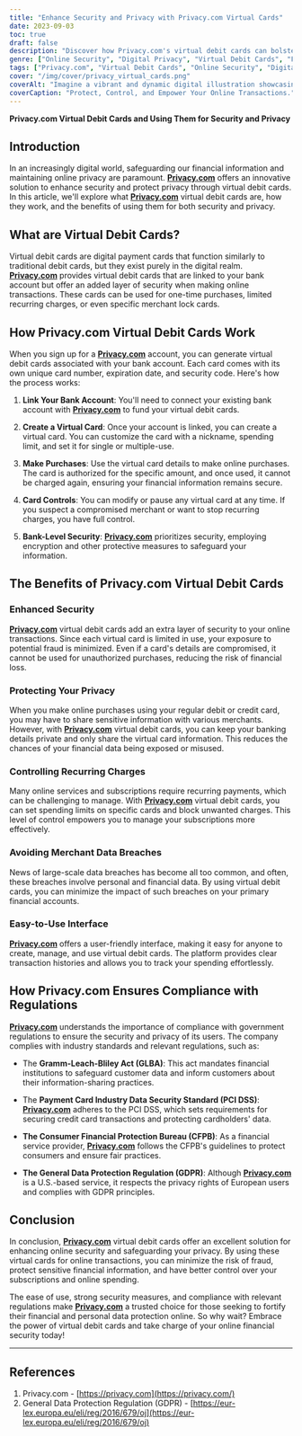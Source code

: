 ```yaml
---
title: "Enhance Security and Privacy with Privacy.com Virtual Cards"
date: 2023-09-03
toc: true
draft: false
description: "Discover how Privacy.com's virtual debit cards can bolster your online security and protect your privacy, all while offering easy control over transactions and subscriptions."
genre: ["Online Security", "Digital Privacy", "Virtual Debit Cards", "Financial Protection", "Online Transactions", "Fraud Prevention", "Data Privacy", "Financial Privacy", "Cybersecurity", "Personal Finance"]
tags: ["Privacy.com", "Virtual Debit Cards", "Online Security", "Digital Privacy", "Financial Protection", "Data Encryption", "Fraud Prevention", "Secure Transactions", "Bank-Level Security", "Privacy Controls", "Recurring Charges", "Merchant Lock Cards", "Financial Data Protection", "Payment Security", "Privacy Regulations", "Compliance", "PCI DSS", "GDPR", "Consumer Financial Protection Bureau", "Financial Technology", "Secure Online Payments", "Virtual Cards for Privacy", "Controlled Spending", "Online Subscriptions", "Personal Finance Management", "Data Breach Prevention", "Secure Digital Payments", "Cybersecurity Solutions", "Protect Financial Information", "Enhanced Privacy"]
cover: "/img/cover/privacy_virtual_cards.png"
coverAlt: "Imagine a vibrant and dynamic digital illustration showcasing a shielded virtual card protecting a lock symbol, representing the enhanced security and privacy offered by Privacy.com's virtual debit cards."
coverCaption: "Protect, Control, and Empower Your Online Transactions."
---
```


**Privacy.com Virtual Debit Cards and Using Them for Security and Privacy**

## Introduction

In an increasingly digital world, safeguarding our financial information and maintaining online privacy are paramount. [**Privacy.com**](https://privacy.com/) offers an innovative solution to enhance security and protect privacy through virtual debit cards. In this article, we'll explore what [**Privacy.com**](https://privacy.com/) virtual debit cards are, how they work, and the benefits of using them for both security and privacy.

## What are Virtual Debit Cards?

Virtual debit cards are digital payment cards that function similarly to traditional debit cards, but they exist purely in the digital realm. [**Privacy.com**](https://privacy.com/) provides virtual debit cards that are linked to your bank account but offer an added layer of security when making online transactions. These cards can be used for one-time purchases, limited recurring charges, or even specific merchant lock cards.

## How Privacy.com Virtual Debit Cards Work

When you sign up for a [**Privacy.com**](https://privacy.com/) account, you can generate virtual debit cards associated with your bank account. Each card comes with its own unique card number, expiration date, and security code. Here's how the process works:

1. **Link Your Bank Account**: You'll need to connect your existing bank account with [**Privacy.com**](https://privacy.com/) to fund your virtual debit cards.

2. **Create a Virtual Card**: Once your account is linked, you can create a virtual card. You can customize the card with a nickname, spending limit, and set it for single or multiple-use.

3. **Make Purchases**: Use the virtual card details to make online purchases. The card is authorized for the specific amount, and once used, it cannot be charged again, ensuring your financial information remains secure.

4. **Card Controls**: You can modify or pause any virtual card at any time. If you suspect a compromised merchant or want to stop recurring charges, you have full control.

5. **Bank-Level Security**: [**Privacy.com**](https://privacy.com/) prioritizes security, employing encryption and other protective measures to safeguard your information.

## The Benefits of Privacy.com Virtual Debit Cards

### Enhanced Security

[**Privacy.com**](https://privacy.com/) virtual debit cards add an extra layer of security to your online transactions. Since each virtual card is limited in use, your exposure to potential fraud is minimized. Even if a card's details are compromised, it cannot be used for unauthorized purchases, reducing the risk of financial loss.

### Protecting Your Privacy

When you make online purchases using your regular debit or credit card, you may have to share sensitive information with various merchants. However, with [**Privacy.com**](https://privacy.com/) virtual debit cards, you can keep your banking details private and only share the virtual card information. This reduces the chances of your financial data being exposed or misused.

### Controlling Recurring Charges

Many online services and subscriptions require recurring payments, which can be challenging to manage. With [**Privacy.com**](https://privacy.com/) virtual debit cards, you can set spending limits on specific cards and block unwanted charges. This level of control empowers you to manage your subscriptions more effectively.

### Avoiding Merchant Data Breaches

News of large-scale data breaches has become all too common, and often, these breaches involve personal and financial data. By using virtual debit cards, you can minimize the impact of such breaches on your primary financial accounts.

### Easy-to-Use Interface

[**Privacy.com**](https://privacy.com/) offers a user-friendly interface, making it easy for anyone to create, manage, and use virtual debit cards. The platform provides clear transaction histories and allows you to track your spending effortlessly.

## How Privacy.com Ensures Compliance with Regulations

[**Privacy.com**](https://privacy.com/) understands the importance of compliance with government regulations to ensure the security and privacy of its users. The company complies with industry standards and relevant regulations, such as:

- The **Gramm-Leach-Bliley Act (GLBA)**: This act mandates financial institutions to safeguard customer data and inform customers about their information-sharing practices.

- The **Payment Card Industry Data Security Standard (PCI DSS)**: [**Privacy.com**](https://privacy.com/) adheres to the PCI DSS, which sets requirements for securing credit card transactions and protecting cardholders' data.

- **The Consumer Financial Protection Bureau (CFPB)**: As a financial service provider, [**Privacy.com**](https://privacy.com/) follows the CFPB's guidelines to protect consumers and ensure fair practices.

- **The General Data Protection Regulation (GDPR)**: Although [**Privacy.com**](https://privacy.com/) is a U.S.-based service, it respects the privacy rights of European users and complies with GDPR principles.

## Conclusion

In conclusion, [**Privacy.com**](https://privacy.com/) virtual debit cards offer an excellent solution for enhancing online security and safeguarding your privacy. By using these virtual cards for online transactions, you can minimize the risk of fraud, protect sensitive financial information, and have better control over your subscriptions and online spending.

The ease of use, strong security measures, and compliance with relevant regulations make [**Privacy.com**](https://privacy.com/) a trusted choice for those seeking to fortify their financial and personal data protection online. So why wait? Embrace the power of virtual debit cards and take charge of your online financial security today!

______

## References

1. Privacy.com - [https://privacy.com](https://privacy.com/)
2. General Data Protection Regulation (GDPR) - [https://eur-lex.europa.eu/eli/reg/2016/679/oj](https://eur-lex.europa.eu/eli/reg/2016/679/oj)

